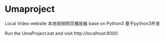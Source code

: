 # Umaproject
Local Video website 本地视频网页播放器
base on Python3     基于python3开发 

Run the UmaProject.bat and visit http://localhost:8000
